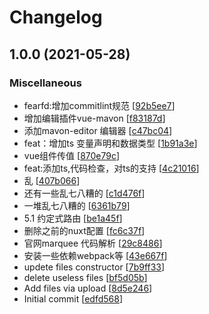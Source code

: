 # Changelog

<a name="1.0.0"></a>
## 1.0.0 (2021-05-28)

### Miscellaneous

-  fearfd:增加commitlint规范 [[92b5ee7](https://github.com/huyarufitor/my-ssr/commit/92b5ee7274c0a60a2988c050fc6a34b0f32622d7)]
-  增加编辑插件vue-mavon [[f83187d](https://github.com/huyarufitor/my-ssr/commit/f83187d520f27a3ff55248de065c0a161a7aac41)]
-  添加mavon-editor 编辑器 [[c47bc04](https://github.com/huyarufitor/my-ssr/commit/c47bc044e7d59160c82be5ad945e970622ad32c6)]
-  feat：增加ts 变量声明和数据类型 [[1b91a3e](https://github.com/huyarufitor/my-ssr/commit/1b91a3e657548b2d3c458f261125326bb027514e)]
-  vue组件传值 [[870e79c](https://github.com/huyarufitor/my-ssr/commit/870e79c6bf34e6a261fbf49ec92775559c157f62)]
-  feat:添加ts,代码检查，对ts的支持 [[4c21016](https://github.com/huyarufitor/my-ssr/commit/4c210163280173d4afb97d518f3787943f8034a0)]
-  乱 [[407b066](https://github.com/huyarufitor/my-ssr/commit/407b066c398704b515fa0d1caad50e20b3985049)]
-  还有一些乱七八糟的 [[c1d476f](https://github.com/huyarufitor/my-ssr/commit/c1d476f089dc4e940cc342220c6d3a857d86e5fb)]
-  一堆乱七八糟的 [[6361b79](https://github.com/huyarufitor/my-ssr/commit/6361b79104ece76b9793a31d96181499162d10db)]
-  5.1 约定式路由 [[be1a45f](https://github.com/huyarufitor/my-ssr/commit/be1a45fd77a0b4f6aba2ccfe9717ff96246c9427)]
-  删除之前的nuxt配置 [[fc6c37f](https://github.com/huyarufitor/my-ssr/commit/fc6c37fdefebc5eff1e319899183c44f16d312e5)]
-  官网marquee  代码解析 [[29c8486](https://github.com/huyarufitor/my-ssr/commit/29c8486d5728bf00077cf361f351e592b68f6ddb)]
-  安装一些依赖webpack等 [[43e667f](https://github.com/huyarufitor/my-ssr/commit/43e667fab2cb751549c443d016eb4b52c8997d6c)]
-  updete files constructor [[7b9ff33](https://github.com/huyarufitor/my-ssr/commit/7b9ff33b70363741ac6a0eb486e15b1513dd9478)]
-  delete useless files [[bf5d05b](https://github.com/huyarufitor/my-ssr/commit/bf5d05ba621ff9678692c832cdac2b2c9e4feedb)]
-  Add files via upload [[8d5e246](https://github.com/huyarufitor/my-ssr/commit/8d5e24656788a8526625d28317db026ec6024795)]
-  Initial commit [[edfd568](https://github.com/huyarufitor/my-ssr/commit/edfd568c8951535deb503f7adb1e8e56dd51caca)]


